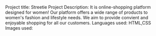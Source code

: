 Project title: Streetie
Project Description: It is online-shopping platform designed for women! Our platform offers a wide range of products to women's fashion and lifestyle needs.
We aim to provide convient and enjoyable shopping for all our customers.
Languages used: HTML,CSS
Images used:
